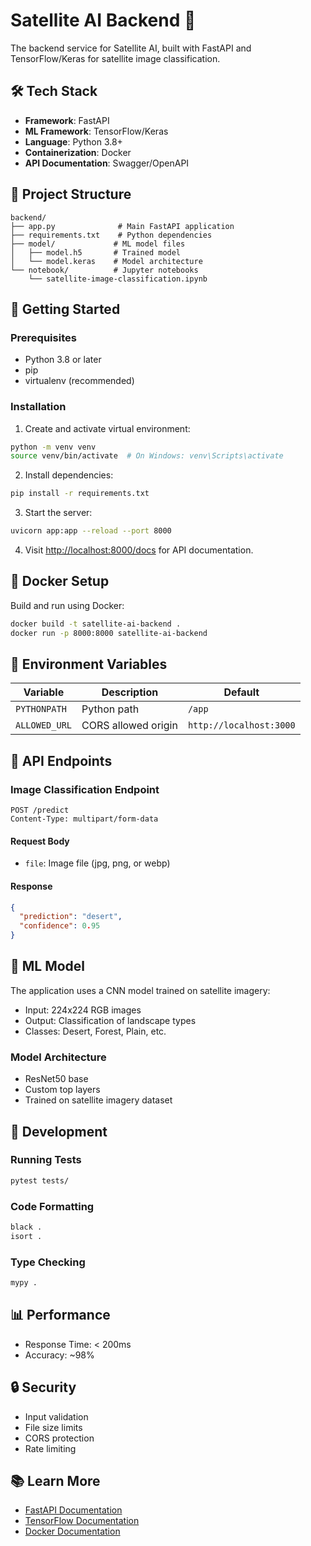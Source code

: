 # Satellite AI Backend 🚀

The backend service for Satellite AI, built with FastAPI and TensorFlow/Keras for satellite image classification.

## 🛠️ Tech Stack

- **Framework**: FastAPI
- **ML Framework**: TensorFlow/Keras
- **Language**: Python 3.8+
- **Containerization**: Docker
- **API Documentation**: Swagger/OpenAPI

## 📁 Project Structure

```
backend/
├── app.py              # Main FastAPI application
├── requirements.txt    # Python dependencies
├── model/             # ML model files
│   ├── model.h5       # Trained model
│   └── model.keras    # Model architecture
└── notebook/          # Jupyter notebooks
    └── satellite-image-classification.ipynb
```

## 🚀 Getting Started

### Prerequisites

- Python 3.8 or later
- pip
- virtualenv (recommended)

### Installation

1. Create and activate virtual environment:
```bash
python -m venv venv
source venv/bin/activate  # On Windows: venv\Scripts\activate
```

2. Install dependencies:
```bash
pip install -r requirements.txt
```

3. Start the server:
```bash
uvicorn app:app --reload --port 8000
```

4. Visit [http://localhost:8000/docs](http://localhost:8000/docs) for API documentation.

## 🐳 Docker Setup

Build and run using Docker:
```bash
docker build -t satellite-ai-backend .
docker run -p 8000:8000 satellite-ai-backend
```

## 📝 Environment Variables

| Variable | Description | Default |
|----------|-------------|---------|
| `PYTHONPATH` | Python path | `/app` |
| `ALLOWED_URL` | CORS allowed origin | `http://localhost:3000` |

## 🔄 API Endpoints

### Image Classification Endpoint

```http
POST /predict
Content-Type: multipart/form-data
```

#### Request Body
- `file`: Image file (jpg, png, or webp)

#### Response
```json
{
  "prediction": "desert",
  "confidence": 0.95
}
```

## 🧠 ML Model

The application uses a CNN model trained on satellite imagery:

- Input: 224x224 RGB images
- Output: Classification of landscape types
- Classes: Desert, Forest, Plain, etc.

### Model Architecture
- ResNet50 base
- Custom top layers
- Trained on satellite imagery dataset

## 🔧 Development

### Running Tests
```bash
pytest tests/
```

### Code Formatting
```bash
black .
isort .
```

### Type Checking
```bash
mypy .
```

## 📊 Performance

- Response Time: < 200ms
- Accuracy: ~98%

## 🔒 Security

- Input validation
- File size limits
- CORS protection
- Rate limiting

## 📚 Learn More

- [FastAPI Documentation](https://fastapi.tiangolo.com/)
- [TensorFlow Documentation](https://www.tensorflow.org/docs)
- [Docker Documentation](https://docs.docker.com/)
